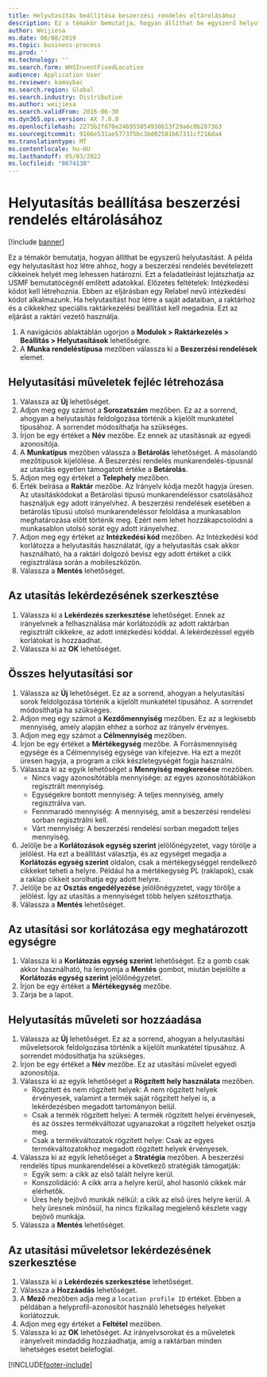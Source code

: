 ```yaml
---
title: Helyutasítás beállítása beszerzési rendelés eltárolásához
description: Ez a témakör bemutatja, hogyan állíthat be egyszerű helyutasítást.
author: Weijiesa
ms.date: 08/08/2019
ms.topic: business-process
ms.prod: ''
ms.technology: ''
ms.search.form: WHSInventFixedLocation
audience: Application User
ms.reviewer: kamaybac
ms.search.region: Global
ms.search.industry: Distribution
ms.author: weijiesa
ms.search.validFrom: 2016-06-30
ms.dyn365.ops.version: AX 7.0.0
ms.openlocfilehash: 2275b2fd70e246955054930b13f29a6c0b287363
ms.sourcegitcommit: 9166e531ae5773f5bc3bd02501b67331cf216da4
ms.translationtype: MT
ms.contentlocale: hu-HU
ms.lasthandoff: 05/03/2022
ms.locfileid: "8674138"
---
```

# <a name="set-up-a-location-directive-for-purchase-order-put-away"></a>Helyutasítás beállítása beszerzési rendelés eltárolásához

[!include [banner](../../includes/banner.md)]

Ez a témakör bemutatja, hogyan állíthat be egyszerű helyutasítást. A példa egy helyutasítást hoz létre ahhoz, hogy a beszerzési rendelés bevételezett cikkeinek helyét meg lehessen határozni. Ezt a feladatleírást lejátszhatja az USMF bemutatócégnél említett adatokkal. Előzetes feltételek: Intézkedési kódot kell létrehoznia. Ebben az eljárásban egy Relabel nevű intézkedési kódot alkalmazunk. Ha helyutasítást hoz létre a saját adataiban, a raktárhoz és a cikkekhez speciális raktárkezelési beállítást kell megadnia. Ezt az eljárást a raktári vezető használja.

1. A navigációs ablaktáblán ugorjon a **Modulok > Raktárkezelés > Beállítás > Helyutasítások** lehetőségre.
2. A **Munka rendeléstípusa** mezőben válassza ki a **Beszerzési rendelések** elemet.

## <a name="create-a-location-directive-header"></a>Helyutasítási műveletek fejléc létrehozása
1. Válassza az **Új** lehetőséget.
2. Adjon meg egy számot a **Sorozatszám** mezőben. Ez az a sorrend, ahogyan a helyutasítás feldolgozása történik a kijelölt munkatétel típusához. A sorrendet módosíthatja ha szükséges.  
3. Írjon be egy értéket a **Név** mezőbe. Ez ennek az utasításnak az egyedi azonosítója.  
4. A **Munkatípus** mezőben válassza a **Betárolás** lehetőséget. A másolandó mezőtípusok kijelölése. A Beszerzési rendelés munkarendelés-típusnál az utasítás egyetlen támogatott értéke a **Betárolás**.  
5. Adjon meg egy értéket a **Telephely** mezőben.
6. Érték beírása a **Raktár** mezőbe. Az Irányelv kódja mezőt hagyja üresen.  Az utasításkódokat a Betárolási típusú munkarendeléssor csatolásához használjuk egy adott irányelvhez. A beszerzési rendelések esetében a betárolás típusú utolsó munkarendeléssor feloldása a munkasablon meghatározása előtt történik meg. Ezért nem lehet hozzákapcsolódni a munkasablon utolsó sorát egy adott irányelvhez.   
7. Adjon meg egy értéket az **Intézkedési kód** mezőben. Az Intézkedési kód korlátozza a helyutasítás használatát, így a helyutasítás csak akkor használható, ha a raktári dolgozó bevisz egy adott értéket a cikk regisztrálása során a mobileszközön.  
8. Válassza a **Mentés** lehetőséget.

## <a name="edit-the-query-for-directive"></a>Az utasítás lekérdezésének szerkesztése
1. Válassza ki a **Lekérdezés szerkesztése** lehetőséget. Ennek az irányelvnek a felhasználása már korlátozódik az adott raktárban regisztrált cikkekre, az adott intézkedési kóddal. A lekérdezéssel egyéb korlátokat is hozzáadhat.  
2. Válassza ki az **OK** lehetőséget.

## <a name="add-directive-lines"></a>Összes helyutasítási sor
1. Válassza az **Új** lehetőséget. Ez az a sorrend, ahogyan a helyutasítási sorok feldolgozása történik a kijelölt munkatétel típusához. A sorrendet módosíthatja ha szükséges.  
2. Adjon meg egy számot a **Kezdőmennyiség** mezőben. Ez az a legkisebb mennyiség, amely alapján ehhez a sorhoz az irányelv érvényes.  
3. Adjon meg egy számot a **Célmennyiség** mezőben.
4. Írjon be egy értéket a **Mértékegység** mezőbe. A Forrásmennyiség egysége és a Célmennyiség egysége van kifejezve. Ha ezt a mezőt üresen hagyja, a program a cikk készletegységét fogja használni.  
5. Válassza ki az egyik lehetőséget a **Mennyiség megkeresése** mezőben.
    - Nincs vagy azonosítótábla mennyisége: az egyes azonosítótáblákon regisztrált mennyiség.  
    - Egységekre bontott mennyiség: A teljes mennyiség, amely regisztrálva van.  
    - Fennmaradó mennyiség: A mennyiség, amit a beszerzési rendelési sorban regisztrálni kell.  
    - Várt mennyiség: A beszerzési rendelési sorban megadott teljes mennyiség.  
6. Jelölje be a **Korlátozások egység szerint** jelölőnégyzetet, vagy törölje a jelölést. Ha ezt a beállítást választja, és az egységet megadja a **Korlátozás egység szerint** oldalon, csak a mértékegységgel rendelkező cikkeket teheti a helyre. Például ha a mértékegység PL (raklapok), csak a raklap cikkeit sorolhatja egy adott helyre.  
7. Jelölje be az **Osztás engedélyezése** jelölőnégyzetet, vagy törölje a jelölést. Így az utasítás a mennyiséget több helyen szétoszthatja.  
8. Válassza a **Mentés** lehetőséget.

## <a name="restrict-the-directive-line-to-a-specific-unit"></a>Az utasítási sor korlátozása egy meghatározott egységre
1. Válassza ki a **Korlátozás egység szerint** lehetőséget. Ez a gomb csak akkor használható, ha lenyomja a **Mentés** gombot, miután bejelölte a **Korlátozás egység szerint** jelölőnégyzetet.  
2. Írjon be egy értéket a **Mértékegység** mezőbe.
3. Zárja be a lapot.

## <a name="add-a-location-directive-action-line"></a>Helyutasítás műveleti sor hozzáadása
1. Válassza az **Új** lehetőséget. Ez az a sorrend, ahogyan a helyutasítási műveletsorok feldolgozása történik a kijelölt munkatétel típusához. A sorrendet módosíthatja ha szükséges.  
2. Írjon be egy értéket a **Név** mezőbe. Ez az utasítási művelet egyedi azonosítója.  
3. Válassza ki az egyik lehetőséget a **Rögzített hely használata** mezőben.
    - Rögzített és nem rögzített helyek: A nem rögzített helyek érvényesek, valamint a termék saját rögzített helyei is, a lekérdezésben megadott tartományon belül.  
    - Csak a termék rögzített helyei: A termék rögzített helyei érvényesek, és az összes termékváltozat ugyanazokat a rögzített helyeket osztja meg.  
    - Csak a termékváltozatok rögzített helye: Csak az egyes termékváltozatokhoz megadott rögzített helyek érvényesek.  
4. Válassza ki az egyik lehetőséget a **Stratégia** mezőben. A beszerzési rendelés típus munkarendelései a következő stratégiák támogatják: 
    - Egyik sem: a cikk az első talált helyre kerül.  
    - Konszolidáció: A cikk arra a helyre kerül, ahol hasonló cikkek már elérhetők.  
    - Üres hely bejövő munkák nélkül: a cikk az első üres helyre kerül. A hely üresnek minősül, ha nincs fizikailag megjelenő készlete vagy bejövő munkája.  
5. Válassza a **Mentés** lehetőséget.

## <a name="edit-the-query-for-directive-action-line"></a>Az utasítási műveletsor lekérdezésének szerkesztése
1. Válassza ki a **Lekérdezés szerkesztése** lehetőséget.
2. Válassza a **Hozzáadás** lehetőséget.
3. A **Mező** mezőben adja meg a `location profile ID` értéket. Ebben a példában a helyprofil-azonosítót használó lehetséges helyeket korlátozzuk.  
4. Adjon meg egy értéket a **Feltétel** mezőben.
5. Válassza ki az **OK** lehetőséget. Az irányelvsorokat és a műveletek irányelveit mindaddig hozzáadhatja, amíg a raktárban minden lehetséges esetet belefoglal.  



[!INCLUDE[footer-include](../../../includes/footer-banner.md)]